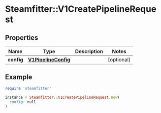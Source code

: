 # Steamfitter::V1CreatePipelineRequest

## Properties

| Name | Type | Description | Notes |
| ---- | ---- | ----------- | ----- |
| **config** | [**V1PipelineConfig**](V1PipelineConfig.md) |  | [optional] |

## Example

```ruby
require 'steamfitter'

instance = Steamfitter::V1CreatePipelineRequest.new(
  config: null
)
```

